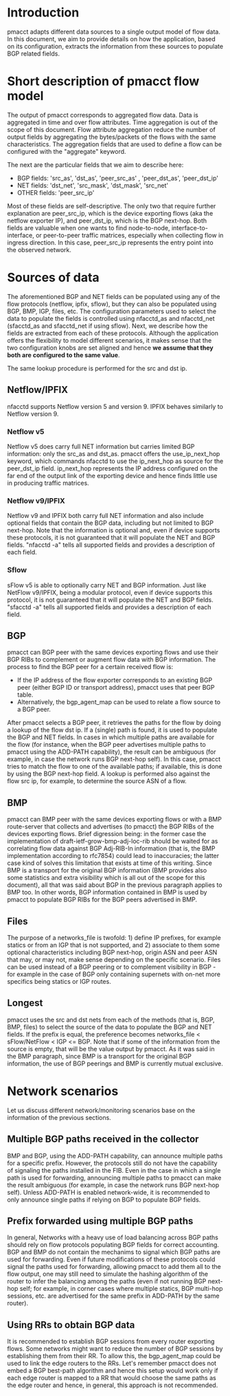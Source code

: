 # Introduction
pmacct adapts different data sources to a single output model of flow data.  In this document, we aim to provide details on how the application, based on its configuration, extracts the information from these sources to populate BGP related fields.

# Short description of pmacct flow model
The output of pmacct corresponds to aggregated flow data. Data is aggregated in time and over flow attributes. Time aggregation is out of the scope of this document. Flow attribute aggregation reduce the number of output fields by aggregating the bytes/packets of the flows with the same characteristics. The aggregation fields that are used to define a flow can be configured with the "aggregate" keyword.

The next are the particular fields that we aim to describe here:
* BGP fields: 'src_as', 'dst_as', 'peer_src_as' , 'peer_dst_as', 'peer_dst_ip'
* NET fields: 'dst_net', 'src_mask', 'dst_mask', 'src_net'
* OTHER fields: 'peer_src_ip'

Most of these fields are self-descriptive. The only two that require further explanation are peer_src_ip, which is the device exporting flows (aka the netflow exporter IP), and peer_dst_ip, which is the BGP next-hop. Both fields are valuable when one wants to find node-to-node, interface-to-interface, or peer-to-peer traffic matrices, especially when collecting flow in ingress direction. In this case, peer_src_ip represents the entry point into the observed network.

# Sources of data
The aforementioned BGP and NET fields can be populated using any of the flow protocols (netflow, ipfix, sflow), but they can also be populated using BGP, BMP, IGP, files, etc. The configuration parameters used to select the data to populate the fields is controlled using nfacctd_as and nfacctd_net (sfacctd_as and sfacctd_net if using sflow). Next, we describe how the fields are extracted from each of these protocols. Although the application offers the flexibility to model different scenarios, it makes sense that the two configuration knobs are set aligned and hence **we assume that they both are configured to the same value**.

The same lookup procedure is performed for the src and dst ip.

## Netflow/IPFIX
nfacctd supports Netflow version 5 and version 9. IPFIX behaves similarly to Netflow version 9.

### Netflow v5
Netflow v5 does carry full NET information but carries limited BGP information: only the src_as and dst_as. pmacct offers the use_ip_next_hop keyword, which commands nfacctd to use the ip_next_hop as source for the peer_dst_ip field. ip_next_hop represents the IP address configured on the far end of the output link of the exporting device and hence finds little use in producing traffic matrices.  

### Netflow v9/IPFIX
Netflow v9 and IPFIX both carry full NET information and also include optional fields that contain the BGP data, including but not limited to BGP next-hop. Note that the information is optional and, even if device supports these protocols, it is not guaranteed that it will populate the NET and BGP fields. "nfacctd -a" tells all supported fields and provides a description of each field. 

### Sflow
sFlow v5 is able to optionally carry NET and BGP information. Just like NetFlow v9/IPFIX, being a modular protocol, even if device supports this protocol, it is not guaranteed that it will populate the NET and BGP fields. "sfacctd -a" tells all supported fields and provides a description of each field.

## BGP
pmacct can BGP peer with the same devices exporting flows and use their BGP RIBs to complement or augment flow data with BGP information.
The process to find the BGP peer for a certain received flow is:
- If the IP address of the flow exporter corresponds to an existing BGP peer (either BGP ID or transport address), pmacct uses that peer BGP table.
- Alternatively, the bgp_agent_map can be used to relate a flow source to a BGP peer.

After pmacct selects a BGP peer, it retrieves the paths for the flow by doing a lookup of the flow dst ip. If a (single) path is found, it is used to populate the BGP and NET fields. In cases in which multiple paths are available for the flow (for instance, when the BGP peer advertises multiple paths to pmacct using the ADD-PATH capability), the result can be ambiguous (for example, in case the network runs BGP next-hop self). In this case, pmacct tries to match the flow to one of the available paths; if available, this is done by using the BGP next-hop field. A lookup is performed also against the flow src ip, for example, to determine the source ASN of a flow.

## BMP
pmacct can BMP peer with the same devices exporting flows or with a BMP route-server that collects and advertises (to pmacct) the BGP RIBs of the devices exporting flows. Brief digression being: in the former case the implementation of draft-ietf-grow-bmp-adj-loc-rib should be waited for as correlating flow data against BGP Adj-RIB-In information (that is, the BMP implementation according to rfc7854) could lead to inaccuracies; the latter case kind of solves this limitation that exists at time of this writing. Since BMP is a transport for the original BGP information (BMP provides also some statistics and extra visibility which is all out of the scope for this document), all that was said about BGP in the previous paragraph applies to BMP too. In other words, BGP information contained in BMP is used by pmacct to populate BGP RIBs for the BGP peers advertised in BMP.

## Files
The purpose of a networks_file is twofold: 1) define IP prefixes, for example statics or from an IGP that is not supported, and 2) associate to them some optional characteristics including BGP next-hop, origin ASN and peer ASN that may, or may not, make sense depending on the specific scenario. Files can be used instead of a BGP peering or to complement visibility in BGP - for example in the case of BGP only containing supernets with on-net more specifics being statics or IGP routes.

## Longest
pmacct uses the src and dst nets from each of the methods (that is, BGP, BMP, files) to select the source of the data to populate the BGP and NET fields. If the prefix is equal, the preference becomes networks_file < sFlow/NetFlow < IGP <= BGP. Note that if some of the information from the source is empty, that will be the value output by pmacct. As it was said in the BMP paragraph, since BMP is a transport for the original BGP information, the use of BGP peerings and BMP is currently mutual exclusive.  

# Network scenarios
Let us discuss different network/monitoring scenarios base on the information of the previous sections.

## Multiple BGP paths received in the collector
BMP and BGP, using the ADD-PATH capability, can announce multiple paths for a specific prefix. However, the protocols still do not have the capability of signaling the paths installed in the FIB. Even in the case in which a single path is used for forwarding, announcing multiple paths to pmacct can make the result ambiguous (for example, in case the network runs BGP next-hop self). Unless ADD-PATH is enabled network-wide, it is recommended to only announce single paths if relying on BGP to populate BGP fields.

## Prefix forwarded using multiple BGP paths
In general, Networks with a heavy use of load balancing across BGP paths should rely on flow protocols populating BGP fields for correct accounting. BGP and BMP do not contain the mechanims to signal which BGP paths are used for forwarding. Even if future modifications of these protocols could signal the paths used for forwarding, allowing pmacct to add them all to the flow output, one may still need to simulate the hashing algorithm of the router to infer the balancing among the paths (even if not running BGP next-hop self; for example, in corner cases where multiple statics, BGP multi-hop sessions, etc. are advertised for the same prefix in ADD-PATH by the same router).

## Using RRs to obtain BGP data
It is recommended to establish BGP sessions from every router exporting flows. Some networks might want to reduce the number of BGP sessions by establishing them from their RR. To allow this, the bgp_agent_map could be used to link the edge routers to the RRs. Let's remember pmacct does not embed a BGP best-path algorithm and hence this setup would work only if each edge router is mapped to a RR that would choose the same paths as the edge router and hence, in general, this approach is not recommended.
